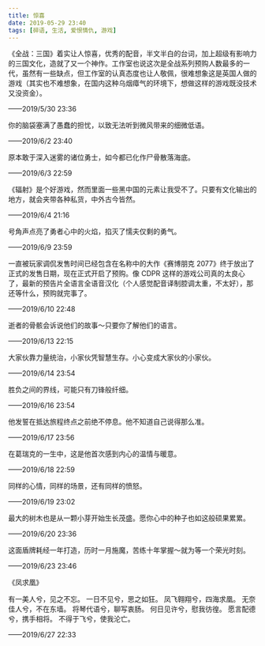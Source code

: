 ```yaml
---
title: 惊喜
date: 2019-05-29 23:40
tags: [碎语, 生活, 爱恨情仇, 游戏]
---
```


《全战：三国》着实让人惊喜，优秀的配音，半文半白的台词，加上超级有影响力的三国文化，造就了又一个神作。工作室也说这次是全战系列预购人数最多的一代，虽然有一些缺点，但工作室的认真态度也让人敬佩，很难想象这是英国人做的游戏（其实也不难想象，在国内这种乌烟瘴气的环境下，想做这样的游戏既没技术又没资金）。

——2019/5/30 23:36

你的脑袋塞满了愚蠢的担忧，以致无法听到微风带来的细微低语。

——2019/6/2 23:40

原本敢于深入迷雾的诸位勇士，如今都已化作尸骨散落海底。

——2019/6/3 22:59

《辐射》是个好游戏，然而里面一些黑中国的元素让我受不了。只要有文化输出的地方，就会夹带各种私货，中外古今皆然。

——2019/6/4 21:16

号角声点亮了勇者心中的火焰，掐灭了懦夫仅剩的勇气。

——2019/6/9 23:59

一直被玩家调侃发售时间已经包含在名称中的大作《赛博朋克 2077》终于放出了正式的发售日期，现在正式开启了预购。像 CDPR 这样的游戏公司真的太良心了，最新的预告片全语言全语音汉化（个人感觉配音译制腔调太重，不太好），那还等什么，预购就完事了。

——2019/6/10 22:48

逝者的骨骸会诉说他们的故事～只要你了解他们的语言。

——2019/6/13 22:15

大家伙靠力量统治，小家伙凭智慧生存。小心变成大家伙的小家伙。

——2019/6/14 23:54

胜负之间的界线，可能只有刀锋般纤细。

——2019/6/16 23:54

他发誓在抵达旅程终点之前绝不停息。他不知道自己说得那么准。

——2019/6/17 23:56

在葛瑞克的一生中，这是他首次感到内心的温情与暖意。

——2019/6/18 22:59

同样的心情，同样的场景，还有同样的愤怒。

——2019/6/19 23:02

最大的树木也是从一颗小芽开始生长茂盛。愿你心中的种子也如这般硕果累累。

——2019/6/20 23:36

这面盾牌耗经一年打造，历时一月施魔，苦练十年掌握～就为等一个荣光时刻。

——2019/6/23 23:46

《凤求凰》

有一美人兮，见之不忘。 一日不见兮，思之如狂。 凤飞翱翔兮，四海求凰。 
无奈佳人兮，不在东墙。 将琴代语兮，聊写衷肠。 何日见许兮，慰我彷徨。 
愿言配德兮，携手相将。 不得于飞兮，使我沦亡。 

——2019/6/27 22:33
